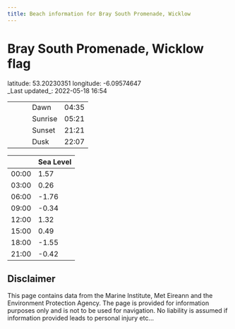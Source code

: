 ```yaml
---
title: Beach information for Bray South Promenade, Wicklow
---
```

# Bray South Promenade, Wicklow <span class="material-icons blue-flag">flag</span>

<div class="location-info">latitude: 53.20230351 longitude: -6.09574647</div>
<div class="met-eireann-warnings"></div>
_Last updated_: 2022-05-18 16:54

|   |   |   |   |   |
|---|---|---|---|---|
|   |   |   | Dawn  | 04:35 |
|   |   |   | Sunrise  | 05:21 |
|   |   |   | Sunset  | 21:21 |
|   |   |   | Dusk  | 22:07 |

<div></div>

|   | Sea Level  |
|---|---|
| 00:00 | 1.57 |
| 03:00 | 0.26 |
| 06:00 | -1.76 |
| 09:00 | -0.34 |
| 12:00 | 1.32 |
| 15:00 | 0.49 |
| 18:00 | -1.55 |
| 21:00 | -0.42 |

## Disclaimer

This page contains data from the Marine Institute,
Met Eireann and the Environment Protection Agency. The page is provided for
information purposes only and is not to be used for navigation. No liability
is assumed if information provided leads to personal injury etc...